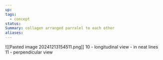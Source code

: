```yaml
---
up: 
tags:
  - concept
status: 
Summary: collagen arranged parralel to each other
aliases:
---
```

![[Pasted image 20241213154511.png]]
10 - longitudinal view - in neat lines
11 - perpendicular view
<!--SR:!2025-03-13,3,250-->